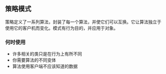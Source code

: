## 策略模式

策略定义了一系列算法，封装了每一个算法，并使它们可以互换。它让算法独立于使用它的客户机而变化。模式有行为目的，并应用于对象。

### 何时使用

* 许多相关的类只是在行为上有所不同
* 你需要算法的不同变体
* 算法使用客户端不应该知道的数据